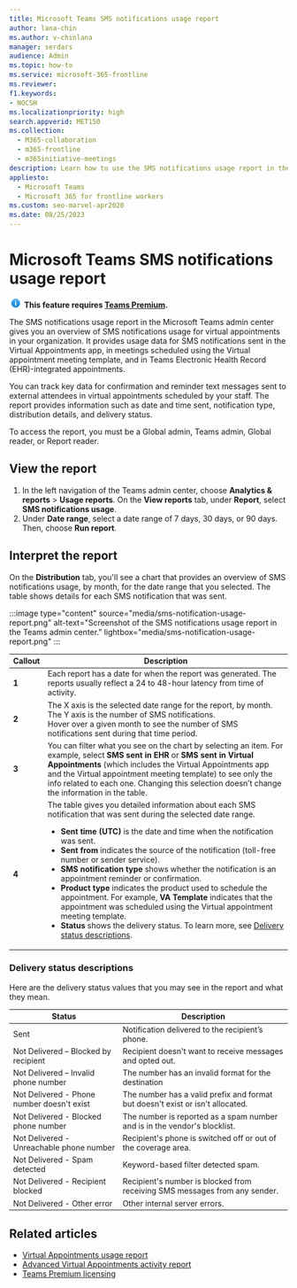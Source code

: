 ```yaml
---
title: Microsoft Teams SMS notifications usage report
author: lana-chin
ms.author: v-chinlana
manager: serdars
audience: Admin
ms.topic: how-to
ms.service: microsoft-365-frontline
ms.reviewer: 
f1.keywords:
- NOCSH
ms.localizationpriority: high
search.appverid: MET150
ms.collection: 
  - M365-collaboration
  - m365-frontline
  - m365initiative-meetings
description: Learn how to use the SMS notifications usage report in the Microsoft Teams admin center to get an overview of SMS notifications usage in your organization.
appliesto: 
  - Microsoft Teams
  - Microsoft 365 for frontline workers
ms.custom: seo-marvel-apr2020
ms.date: 08/25/2023
---
```

# Microsoft Teams SMS notifications usage report

![Information icon](media/info.png) **This feature requires [Teams Premium](/microsoftteams/teams-add-on-licensing/licensing-enhance-teams).**

The SMS notifications usage report in the Microsoft Teams admin center gives you an overview of SMS notifications usage for virtual appointments in your organization. It provides usage data for SMS notifications sent in the Virtual Appointments app, in meetings scheduled using the Virtual appointment meeting template, and in Teams Electronic Health Record (EHR)-integrated appointments.

You can track key data for confirmation and reminder text messages sent to external attendees in virtual appointments scheduled by your staff. The report provides information such as date and time sent, notification type, distribution details, and delivery status.

To access the report, you must be a Global admin, Teams admin, Global reader, or Report reader.

## View the report

1. In the left navigation of the Teams admin center, choose **Analytics & reports** > **Usage reports**. On the **View reports** tab, under **Report**, select **SMS notifications usage**.
2. Under **Date range**, select a date range of 7 days, 30 days, or 90 days. Then, choose **Run report**.

## Interpret the report

On the **Distribution** tab, you'll see a chart that provides an overview of SMS notifications usage, by month, for the date range that you selected. The table shows details for each SMS notification that was sent.

:::image type="content" source="media/sms-notification-usage-report.png" alt-text="Screenshot of the SMS notifications usage report in the Teams admin center." lightbox="media/sms-notification-usage-report.png" :::

|Callout |Description  |
|--------|-------------|
|**1**   |Each report has a date for when the report was generated. The reports usually reflect a 24 to 48-hour latency from time of activity. |
|**2**   |The X axis is the selected date range for the report, by month. The Y axis is the number of SMS notifications.<br>Hover over a given month to see the number of SMS notifications sent during that time period.|
|**3**   |You can filter what you see on the chart by selecting an item. For example, select **SMS sent in EHR** or **SMS sent in Virtual Appointments** (which includes the Virtual Appointments app and the Virtual appointment meeting template) to see only the info related to each one. Changing this selection doesn’t change the information in the table.|
|**4**   |The table gives you detailed information about each SMS notification that was sent during the selected date range. <ul><li>**Sent time (UTC)** is the date and time when the notification was sent.</li> <li>**Sent from** indicates the source of the notification (toll-free number or sender service).</li> <li>**SMS notification type** shows whether the notification is an appointment reminder or confirmation.</li> <li>**Product type** indicates the product used to schedule the appointment. For example, **VA Template** indicates that the appointment was scheduled using the Virtual appointment meeting template.</li> <li>**Status** shows the delivery status. To learn more, see [Delivery status descriptions](#delivery-status-descriptions).</li></ul> |

### Delivery status descriptions

Here are the delivery status values that you may see in the report and what they mean.

|Status  |Description |
|---------|---------|
|Sent|Notification delivered to the recipient’s phone.|
|Not Delivered – Blocked by recipient|Recipient doesn't want to receive messages and opted out.|
|Not Delivered – Invalid phone number|The number has an invalid format for the destination|
|Not Delivered - Phone number doesn't exist|The number has a valid prefix and format but doesn't exist or isn't allocated.|
|Not Delivered - Blocked phone number|The number is reported as a spam number and is in the vendor's blocklist.|
|Not Delivered - Unreachable phone number|Recipient's phone is switched off or out of the coverage area.|
|Not Delivered - Spam detected|Keyword-based filter detected spam.|
|Not Delivered - Recipient blocked|Recipient's number is blocked from receiving SMS messages from any sender.|
|Not Delivered - Other error|Other internal server errors.|

## Related articles

- [Virtual Appointments usage report](virtual-appointments-usage-report.md)
- [Advanced Virtual Appointments activity report](advanced-virtual-appointments-activity-report.md)
- [Teams Premium licensing](/microsoftteams/teams-add-on-licensing/licensing-enhance-teams)
